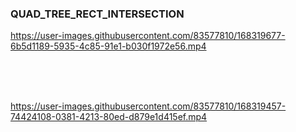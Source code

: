 ### QUAD_TREE_RECT_INTERSECTION

https://user-images.githubusercontent.com/83577810/168319677-6b5d1189-5935-4c85-91e1-b030f1972e56.mp4


<br>

<br>
<br>



https://user-images.githubusercontent.com/83577810/168319457-74424108-0381-4213-80ed-d879e1d415ef.mp4

